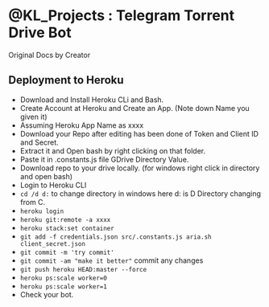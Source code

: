 # @KL_Projects : Telegram Torrent Drive Bot

Original Docs by Creator


## Deployment to Heroku

* Download and Install Heroku CLi and Bash.
* Create Account at Heroku and Create an App. (Note down Name you given it)
* Assuming Heroku App Name as xxxx
* Download your Repo after editing has been done of Token and Client ID and Secret.
* Extract it and Open bash by right clicking on that folder.
* Paste it in .constants.js file GDrive Directory Value.
* Download repo to your drive locally. (for windows right click in directory and open bash)
* Login to Heroku CLI
* `cd /d d:`    to change directory in windows here d: is D Directory changing from C.
* `heroku login`
* `heroku git:remote -a xxxx`
* `heroku stack:set container`
* `git add -f credentials.json src/.constants.js aria.sh client_secret.json`
* `git commit -m 'try commit'`
* `git commit -am "make it better"`    commit any changes
* `git push heroku HEAD:master --force`
* `heroku ps:scale worker=0`
* `heroku ps:scale worker=1`
* Check your bot.
